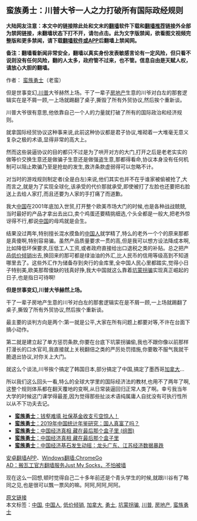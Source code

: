  <h2>蛮族勇士：川普大爷一人之力打破所有国际政经规则</h2> <p class="notice"><b>大陆网友注意：本文中的链接除此处和文末的<a href="https://github.com/bannedbook/fanqiang" >翻墙</a>软件下载和<a href="https://github.com/killgcd/justmysocks/blob/master/README.md">翻墙推荐</a>链接外全部为禁网链接，未翻墙状态下打不开，请勿点击。此为文字版禁闻，欲看图文视频完整版和更多禁闻，请下载<a href="https://github.com/bannedbook/fanqiang">翻墙软件或APP</a>后翻墙上禁闻网。</p><p>备注：翻墙看新闻非常安全，翻墙以真实身份发表敏感言论有一定风险，但只看不说则没有任何风险，翻的人太多，政府管不过来，也不管。信息自由是天赋人权，请放心大胆的翻墙。</b></p>  <div class="entry"> <p>作者： <a href="https://www.bannedbook.org/bnews/tag/%e8%9b%ae%e6%97%8f%e5%8b%87%e5%a3%ab/" class="st_tag internal_tag" rel="tag" title="标签 蛮族勇士 下的日志">蛮族勇士</a>（老蛮）</p> <p id="summary">但是世事变幻,<a href="https://www.bannedbook.org/bnews/tag/%e5%b7%9d%e6%99%ae/" class="st_tag internal_tag" rel="tag" title="标签 川普 下的日志">川普</a>大爷赫然上场。干了一辈子<a href="https://www.bannedbook.org/bnews/tag/%e6%88%bf%e5%9c%b0%e4%ba%a7/" class="st_tag internal_tag" rel="tag" title="标签 房地产 下的日志">房地产</a>生意的川爷对白左的那套逻辑实在是不屑一顾,一上场就踢翻了桌子,撕毁了所有外贸协议,然后挨个重新谈。</p> <p>川普大爷很有意思,他依靠自己一个人的力量就打破了所有的国际政治和经济规则。</p> <p>就拿国际经贸协议这种事来说,此前这种协议都是君子协议,堆砌着一大堆毫无意义复杂之极的术语,显得非常的高大上。</p> <p>然而这些装逼协议的目的都只不过是为了哄开对方的大门,打开之后是老老实实的做等价交换生意还是做骗子生意还是做强盗生意,那都得看命,协议本身没有任何机制可以阻止欺骗乃至是抢劫的发生,救济条款虚弱得可以忽略不计。</p>  <p>对当时的游戏规则制定者(全是白左)来说,他们其实也并不在乎谁家被偷被抢了,大而言之,就是为了实现全球化,该承受的代价那就承受,即使被打了左脸也还要把右脸送上去给人家打,而且还要为人家的手打痛了而道歉。</p> <p>我大<span class='wp_keywordlink_affiliate'><a href="https://www.bannedbook.org/" title="中国" target="_blank">中国</a></span>在2001年底加入世贸,打开整个欧美市场大门的时候,也是各种战战兢兢,当时最好的产品才拿出去出口,卖个鸡蛋还要精挑细选,个头全都是一般大,把老外惊讶得不行,都说<a href="https://www.bannedbook.org/bnews/tag/%E4%B8%AD%E5%9B%BD/" class="st_tag internal_tag" rel="tag" title="标签 中国 下的日志">中国</a>的母鸡就是会生。</p> <p>结果没过两年,特别擅长混水摸鱼的<a href="https://www.bannedbook.org/bnews/tag/%e4%b8%ad%e5%9b%bd%e4%ba%ba/" class="st_tag internal_tag" rel="tag" title="标签 中国人 下的日志">中国人</a>就学精了,特么的老外一个个的原来那都是真傻啊,特别容易骗。虽然产品质量要求一贯的高,但是我可以想方设法降成本啊,比如降低环保要求,压低工人工资,或者政府直接给出口退税之类的补贴。总之把产品<a href="https://www.bannedbook.org/bnews/tag/%E4%BD%8E%E4%BB%B7%E5%80%BE%E9%94%80/" class="st_tag internal_tag" rel="tag" title="标签 低价倾销 下的日志">低价倾销</a>出去,换回来的那可都是绿油油的外汇,比人民币的信用等级高到不知道哪里去了。这些外汇作为储备存到央行的金库里,全中国人民心里都踏实,觉得小日子特别美,欧美那帮傻缺的钱真好挣,我大中国就这么靠着<a href="https://www.bannedbook.org/bnews/tag/%E5%9D%91%E8%92%99%E6%8B%90%E9%AA%97/" class="st_tag internal_tag" rel="tag" title="标签 坑蒙拐骗 下的日志">坑蒙拐骗</a>实现真正崛起的日子,也是指日可待啊!</p> <p><strong>但是世事变幻,川普大爷赫然上场。</strong></p> <p>干了一辈子房地产生意的川爷对白左的那套逻辑实在是不屑一顾,一上场就踢翻了桌子,撕毁了所有外贸协议,然后挨个重新谈。</p>  <p>最主要的谈判方向是两个:第一就是公平,大家在所有问题上都要对等,不许在台面下搞小动作。</p> <p>第二就是建立起了单方惩罚条款,你要在台底下坑蒙拐骗偷,我也不跟你像以前那样打漫长的口水官司,我直接就上关税翻倍之类的严厉处罚措施,你要敢不服气我就干脆退出协议,对你关上大门。</p> <p>就这么个谈法,川爷挨个搞定了韩国日本,部分搞定了中国,搞定了墨西哥<a href="https://www.bannedbook.org/bnews/tag/%e5%8a%a0%e6%8b%bf%e5%a4%a7/" class="st_tag internal_tag" rel="tag" title="标签 加拿大 下的日志">加拿大</a>&#8230;</p> <p>所以我们这么回头一看,特么的全球大学里的国际经济法的教材,也用不了两年了啊,这整个规则体系都在翻天覆地的变啊,从日常装逼回归正常人类了啊。幸亏我当年大学的时候这门课学得最差,因为觉得那些扯淡术语纯属庸人自扰没有可执行性所以从不下功夫去记。</p> <ul class='op-related-articles' title='相关阅读'> <li><a href='https://www.bannedbook.org/bnews/comments/20191118/1225555.html' target='_blank'><b>蛮族勇士</b>：钱壑难填 社保基金收支亏空惊人！</a></li> <li><a href='https://www.bannedbook.org/bnews/comments/20191028/1213959.html' target='_blank'><b>蛮族勇士</b>：2019年中国统计年鉴研究：国人真富了吗？</a></li> <li><a href='https://www.bannedbook.org/bnews/finance/20191015/1207365.html' target='_blank'><b>蛮族勇士</b>：中国经济真相 藏在最后那个盒子里 (组图)</a></li> <li><a href='https://www.bannedbook.org/bnews/comments/20191014/1206635.html' target='_blank'><b>蛮族勇士</b>：中国经济真相 藏在最后那个盒子里</a></li> <li><a href='https://www.bannedbook.org/bnews/finance/20181127/1037746.html' target='_blank'><b>蛮族勇士</b>：中国经济基石发生动摇：龙头广东、江苏经济数据暴跌</a></li> </ul> <div class="texttj"> <a href="https://github.com/bannedbook/fanqiang/wiki/%E7%A6%81%E9%97%BB%E7%BD%91%E5%AE%89%E5%8D%93%E7%BF%BB%E5%A2%99%E6%96%B0%E9%97%BBAPP" target="_blank">安卓翻墙APP</a>、<a href="https://github.com/bannedbook/fanqiang/wiki/Chrome%E4%B8%80%E9%94%AE%E7%BF%BB%E5%A2%99%E5%8C%85" target="_blank">Windows翻墙:ChromeGo</a><br/> <a href="https://github.com/killgcd/justmysocks/blob/master/README.md" target="_blank">AD：搬瓦工官方翻墙服务Just My Socks，不怕被墙</a> </div><p>现在这么一回想,顿时觉得自己二十多年前还是个青头学生的时候,就跟川谷有了略同之见,也是很可以飄一票风的嘛。阿阿,阿阿,阿阿。</p> <a name='sharetosocial'></a>         <div><a href='https://www.bannedbook.org/bnews/comments/20200621/1348255.html'>原文链接</a></div>  </div><!--END ENTRY--> <div class="postfooter"> <div>本文标签：<a href="https://www.bannedbook.org/bnews/tag/%E4%B8%AD%E5%9B%BD/" rel="tag">中国</a>, <a href="https://www.bannedbook.org/bnews/tag/%e4%b8%ad%e5%9b%bd%e4%ba%ba/" rel="tag">中国人</a>, <a href="https://www.bannedbook.org/bnews/tag/%E4%BD%8E%E4%BB%B7%E5%80%BE%E9%94%80/" rel="tag">低价倾销</a>, <a href="https://www.bannedbook.org/bnews/tag/%e5%8a%a0%e6%8b%bf%e5%a4%a7/" rel="tag">加拿大</a>, <a href="https://www.bannedbook.org/bnews/tag/%E5%8B%87%E5%A3%AB/" rel="tag">勇士</a>, <a href="https://www.bannedbook.org/bnews/tag/%E5%9D%91%E8%92%99%E6%8B%90%E9%AA%97/" rel="tag">坑蒙拐骗</a>, <a href="https://www.bannedbook.org/bnews/tag/%e5%b7%9d%e6%99%ae/" rel="tag">川普</a>, <a href="https://www.bannedbook.org/bnews/tag/%e6%88%bf%e5%9c%b0%e4%ba%a7/" rel="tag">房地产</a>, <a href="https://www.bannedbook.org/bnews/tag/%e8%9b%ae%e6%97%8f%e5%8b%87%e5%a3%ab/" rel="tag">蛮族勇士</a></div>  </div><!--END POSTFOOTER--> 